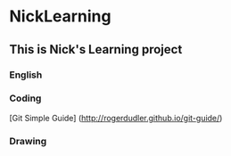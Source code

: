 # NickLearning
## This is Nick's Learning project
### English
### Coding
[Git Simple Guide] (http://rogerdudler.github.io/git-guide/)
### Drawing

